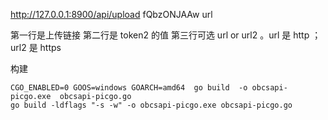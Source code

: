 http://127.0.0.1:8900/api/upload
fQbzONJAAw
url

第一行是上传链接
第二行是 token2 的值
第三行可选 url or url2 。url 是 http ；url2 是 https

构建 
```
CGO_ENABLED=0 GOOS=windows GOARCH=amd64  go build  -o obcsapi-picgo.exe  obcsapi-picgo.go
go build -ldflags "-s -w" -o obcsapi-picgo.exe obcsapi-picgo.go
```